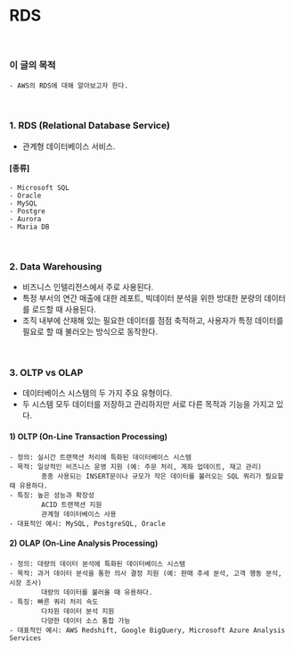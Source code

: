 # RDS
<br/>

### 이 글의 목적
    - AWS의 RDS에 대해 알아보고자 한다.
<br/>

### 1. RDS (Relational Database Service)
- 관계형 데이터베이스 서비스.
#### [종류]
```plaintext
- Microsoft SQL
- Oracle
- MySQL
- Postgre
- Aurora
- Maria DB
```
<br/>

### 2. Data Warehousing
- 비즈니스 인텔리전스에서 주로 사용된다.
- 특정 부서의 연간 매출에 대한 레포트, 빅데이터 분석을 위한 방대한 분량의 데이터를 로드할 때 사용된다.
- 조직 내부에 산재해 있는 필요한 데이터를 점점 축적하고, 사용자가 특정 데이터를 필요로 할 때 불러오는 방식으로 동작한다.
<br/>

### 3. OLTP vs OLAP
- 데이터베이스 시스템의 두 가지 주요 유형이다.
- 두 시스템 모두 데이터를 저장하고 관리하지만 서로 다른 목적과 기능을 가지고 있다.
#### 1) OLTP (On-Line Transaction Processing)
```plaintext
- 정의: 실시간 트랜잭션 처리에 특화된 데이터베이스 시스템
- 목적: 일상적인 비즈니스 운영 지원 (예: 주문 처리, 계좌 업데이트, 재고 관리)
        종종 사용되는 INSERT문이나 규모가 작은 데이터를 불러오는 SQL 쿼리가 필요할 때 유용하다.
- 특징: 높은 성능과 확장성
        ACID 트랜잭션 지원
        관계형 데이터베이스 사용
- 대표적인 예시: MySQL, PostgreSQL, Oracle
```
#### 2) OLAP (On-Line Analysis Processing)
```plaintext
- 정의: 대량의 데이터 분석에 특화된 데이터베이스 시스템
- 목적: 과거 데이터 분석을 통한 의사 결정 지원 (예: 판매 추세 분석, 고객 행동 분석, 시장 조사)
        대량의 데이터를 불러올 때 유용하다.
- 특징: 빠른 쿼리 처리 속도
        다차원 데이터 분석 지원
        다양한 데이터 소스 통합 가능
- 대표적인 예시: AWS Redshift, Google BigQuery, Microsoft Azure Analysis Services
```
